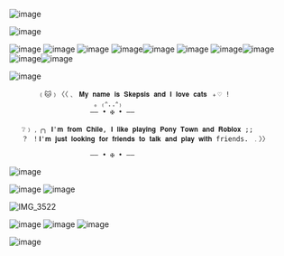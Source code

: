 ![image](https://github.com/user-attachments/assets/a94ae8e1-50fd-4baa-a68a-37c8b92e2036)

![image](https://github.com/user-attachments/assets/d289ee57-9004-42f3-816f-12dfc099f939)




![image](https://github.com/user-attachments/assets/24d98067-8b7a-48d3-9f26-c6789f486f18) ![image](https://github.com/user-attachments/assets/ad2c1a7b-f93c-46d0-8838-fd26ec6fc3a2) ![image](https://github.com/user-attachments/assets/c8b12738-0b5d-4e9d-bb89-c034518daae9) ![image](https://github.com/user-attachments/assets/6237030d-b352-4aad-ab0a-c3f3610582d7)![image](https://github.com/user-attachments/assets/82d9bfd5-b5cd-49fd-a43e-fe12aa25d14d)
![image](https://github.com/user-attachments/assets/9b3cbd41-1407-4f98-b30b-55166c4dae17)
![image](https://github.com/user-attachments/assets/e7e7ea20-0edf-41af-8513-f8c62c19692c)![image](https://github.com/user-attachments/assets/bf411943-0e0e-4460-96a8-b0dd71a016f5)
![image](https://github.com/user-attachments/assets/833f5c14-2eaf-4a7c-ba4a-00e52bde25ec)![image](https://github.com/user-attachments/assets/d51b6da7-e821-48ab-a180-f0a7f5b8d573)







![image](https://github.com/user-attachments/assets/5acab24a-c15e-4138-8432-212c89f75e06)



           ﹙🐱﹚〈〈﹑ 𝐌𝐲 𝐧𝐚𝐦𝐞 𝐢𝐬 𝐒𝐤𝐞𝐩𝐬𝐢𝐬 𝐚𝐧𝐝 𝐈 𝐥𝐨𝐯𝐞 𝐜𝐚𝐭𝐬 ﹢♡ ! 
                         。₍ᐢ..ᐢ₎          
                        —— • ✠ • ——
                                           
       ❔﹚﹐╭╮ 𝐈'𝐦 𝐟𝐫𝐨𝐦 𝐂𝐡𝐢𝐥𝐞, 𝐈 𝐥𝐢𝐤𝐞 𝐩𝐥𝐚𝐲𝐢𝐧𝐠 𝐏𝐨𝐧𝐲 𝐓𝐨𝐰𝐧 𝐚𝐧𝐝 𝐑𝐨𝐛𝐥𝐨𝐱 ;; 
       ？ ！𝐈'𝐦 𝐣𝐮𝐬𝐭 𝐥𝐨𝐨𝐤𝐢𝐧𝐠 𝐟𝐨𝐫 𝐟𝐫𝐢𝐞𝐧𝐝𝐬 𝐭𝐨 𝐭𝐚𝐥𝐤 𝐚𝐧𝐝 𝐩𝐥𝐚𝐲 𝐰𝐢𝐭𝐡 friends. ﹒〉〉
 
                        —— • ✠ • ——
 
![image](https://github.com/user-attachments/assets/7a64d7c9-c731-49fb-98c0-a84dbd36564f)


![image](https://github.com/user-attachments/assets/da66a2aa-8a48-40cd-9f60-d9668e53d0ef) ![image](https://github.com/user-attachments/assets/41fe3dbb-39b5-48ee-a0b8-643b6d27b759)

![IMG_3522](https://github.com/user-attachments/assets/75eb8383-ba9d-4f88-ae4e-10659825dd16)






 
 ![image](https://github.com/user-attachments/assets/8bf98abd-6db5-4a39-8f20-2f19ebf3d58d)
![image](https://github.com/user-attachments/assets/3d11d977-72bf-4c50-8174-3aa3b5a9ce7d) ![image](https://github.com/user-attachments/assets/eed18893-bf23-4564-ba1c-6d85ae2a434e)

![image](https://github.com/user-attachments/assets/3a590475-246d-46ed-a09e-83ec21b2a51a)

